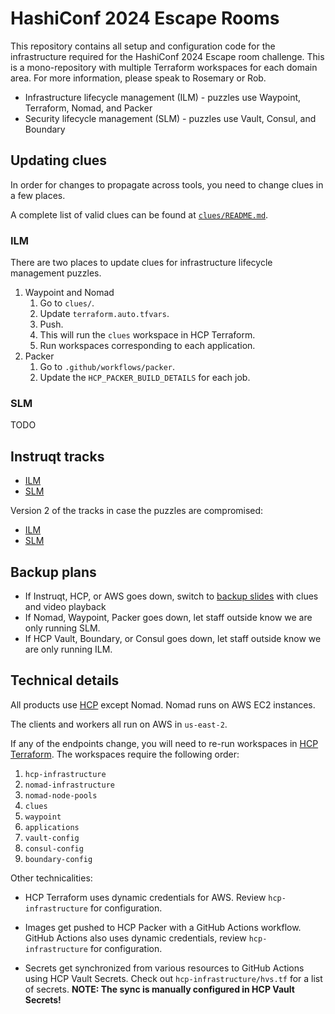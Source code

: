 # HashiConf 2024 Escape Rooms

This repository contains all setup and configuration code for the infrastructure required for the HashiConf 2024 Escape room challenge. This is a mono-repository with multiple Terraform workspaces for each domain area. For more information, please speak to Rosemary or Rob.

* Infrastructure lifecycle management (ILM) - puzzles use Waypoint, Terraform, Nomad, and Packer
* Security lifecycle management (SLM) - puzzles use Vault, Consul, and Boundary

## Updating clues

In order for changes to propagate across tools, you need to change
clues in a few places.

A complete list of valid clues can be found at [`clues/README.md`](./clues/README.md).

### ILM

There are two places to update clues for infrastructure lifecycle management puzzles.

1. Waypoint and Nomad
   1. Go to `clues/`.
   1. Update `terraform.auto.tfvars`.
   1. Push.
   1. This will run the `clues` workspace in HCP Terraform.
   1. Run workspaces corresponding to each application.
1. Packer
   1. Go to `.github/workflows/packer`.
   1. Update the `HCP_PACKER_BUILD_DETAILS` for each job.

### SLM

TODO

## Instruqt tracks

- [ILM](https://play.instruqt.com/manage/hashicorp-field-ops/tracks/hashiconf-2024-ilm)
- [SLM](https://play.instruqt.com/manage/hashicorp-field-ops/tracks/hashiconf-2024-slm)

Version 2 of the tracks in case the puzzles are compromised:

- [ILM](https://play.instruqt.com/manage/hashicorp-field-ops/tracks/hashiconf-2024-ilm-v2)
- [SLM](https://play.instruqt.com/manage/hashicorp-field-ops/tracks/hashiconf-2024-slm-v2)

## Backup plans

- If Instruqt, HCP, or AWS goes down, switch to [backup slides](https://docs.google.com/presentation/d/1kikqISVF8vwCPVSfe20xnl65E9svFt8TvJ2EqQglyMQ/edit?usp=sharing) with clues and video playback
- If Nomad, Waypoint, Packer goes down, let staff outside know we are only running SLM.
- If HCP Vault, Boundary, or Consul goes down, let staff outside know we are only running ILM.

## Technical details

All products use [HCP](https://portal.cloud.hashicorp.com/orgs/9bb8f131-ef42-41f7-af76-5c18ea485b27/projects/40b67f0b-12b6-4184-9613-45cc9ef381f2)
except Nomad. Nomad runs on AWS EC2 instances.

The clients and workers all run on AWS in `us-east-2`.

If any of the endpoints change, you will need to re-run workspaces in
[HCP Terraform](https://app.terraform.io/app/hashicorp-team-da-beta/workspaces?project=prj-xNaqDZgrzXfEWSuY).
The workspaces require the following order:

1. `hcp-infrastructure`
1. `nomad-infrastructure`
1. `nomad-node-pools`
1. `clues`
1. `waypoint`
1. `applications`
1. `vault-config`
1. `consul-config`
1. `boundary-config`

Other technicalities:

- HCP Terraform uses dynamic credentials for AWS. Review `hcp-infrastructure` for configuration.

- Images get pushed to HCP Packer with a GitHub Actions workflow.
  GitHub Actions also uses dynamic credentials, review `hcp-infrastructure` for configuration.

- Secrets get synchronized from various resources to
  GitHub Actions using HCP Vault Secrets. Check out `hcp-infrastructure/hvs.tf`
  for a list of secrets. **NOTE: The sync is manually configured in HCP Vault Secrets!**